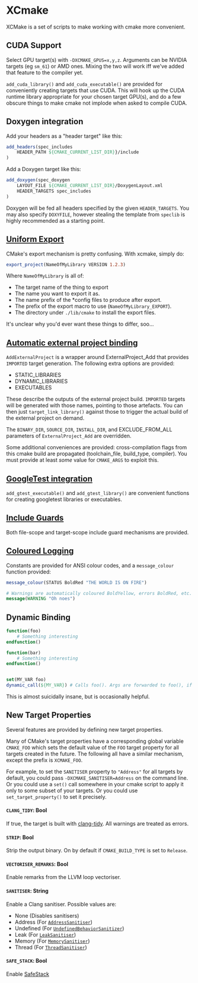 # XCmake

XCMake is a set of scripts to make working with cmake more convenient.

## CUDA Support

Select GPU target(s) with `-DXCMAKE_GPUS=x,y,z`. Arguments can be NVIDIA targets (eg `sm_61`) or AMD ones.
Mixing the two will work iff we've added that feature to the compiler yet.

`add_cuda_library()` and `add_cuda_executable()` are provided for conveniently creating targets that use CUDA.
This will hook up the CUDA runtime library appropriate for your chosen target GPU(s), and do a few obscure
things to make cmake not implode when asked to compile CUDA.

## Doxygen integration

Add your headers as a "header target" like this:

```cmake
add_headers(spec_includes
    HEADER_PATH ${CMAKE_CURRENT_LIST_DIR}}/include
)
```

Add a Doxygen target like this:

```cmake
add_doxygen(spec_doxygen
    LAYOUT_FILE ${CMAKE_CURRENT_LIST_DIR}/DoxygenLayout.xml
    HEADER_TARGETS spec_includes
)
```

Doxygen will be fed all headers specified by the given `HEADER_TARGETS`. You may also specify `DOXYFILE`,
however stealing the template from `speclib` is highly recommended as a starting point.

## [Uniform Export](./scripts/Export.cmake)

CMake's export mechanism is pretty confusing. With xcmake, simply do:
```cmake
export_project(NameOfMyLibrary VERSION 1.2.3)
```

Where `NameOfMyLibrary` is all of:

- The target name of the thing to export
- The name you want to export it as.
- The name prefix of the *config files to produce after export.
- The prefix of the export macro to use (`NameOfMyLibrary_EXPORT`).
- The directory under `./lib/cmake` to install the export files.

It's unclear why you'd ever want these things to differ, soo...

## [Automatic external project binding](./scripts/ExternalProj.cmake)

`AddExternalProject` is a wrapper around ExternalProject_Add that provides `IMPORTED` target generation. The following
extra options are provided:
- STATIC_LIBRARIES
- DYNAMIC_LIBRARIES
- EXECUTABLES

These describe the outputs of the external project build. `IMPORTED` targets will be generated with those names,
pointing to those artefacts. You can then just `target_link_library()` against those to trigger the actual build of
the external project on demand.

The `BINARY_DIR`, `SOURCE_DIR`, `INSTALL_DIR`, and EXCLUDE_FROM_ALL parameters of `ExternalProject_Add` are overridden.

Some additional conveniences are provided: cross-compilation flags from this cmake build are propagated
(toolchain_file, build_type, compiler). You must provide at least _some_ value for `CMAKE_ARGS` to exploit this.

## [GoogleTest integration](./scripts/GTest.cmake)

`add_gtest_executable()` and `add_gtest_library()` are convenient functions for creating googletest libraries or
executables.

## [Include Guards](./scripts/IncludeGuard.cmake)

Both file-scope and target-scope include guard mechanisms are provided.

## [Coloured Logging](./scripts/Log.cmake)

Constants are provided for ANSI colour codes, and a `message_colour` function provided:
```cmake
message_colour(STATUS BoldRed "THE WORLD IS ON FIRE")

# Warnings are automatically coloured BoldYellow, errors BoldRed, etc.
message(WARNING "Oh noes")
```

## Dynamic Binding

```cmake
function(foo)
    # Something interesting
endfunction()

function(bar)
    # Something interesting
endfunction()


set(MY_VAR foo)
dynamic_call(${MY_VAR}) # Calls foo(). Args are forwarded to foo(), if given.
```

This is almost suicidally insane, but is occasionally helpful.

## New Target Properties

Several features are provided by defining new target properties.

Many of CMake's target properties have a corresponding global variable `CMAKE_FOO` which sets the default value of the
`FOO` target property for all targets created in the future. The following all have a similar mechanism, except the
prefix is `XCMAKE_FOO`.

For example, to set the `SANITISER` property to `"Address"` for all targets by default, you could pass
`-DXCMAKE_SANITISER=Address` on the command line. Or you could use a `set()` call somewhere in your cmake script to
apply it only to some subset of your targets. Or you could use `set_target_property()` to set it precisely.

#### `CLANG_TIDY`: Bool

If true, the target is built with [clang-tidy](https://clang.llvm.org/extra/clang-tidy/). All warnings are treated as
errors.

#### `STRIP`: Bool

Strip the output binary. On by default if `CMAKE_BUILD_TYPE` is set to `Release`.

#### `VECTORISER_REMARKS`: Bool

Enable remarks from the LLVM loop vectoriser.

#### `SANITISER`: String

Enable a Clang sanitiser. Possible values are:

- None (Disables sanitisers)
- Address (For [`AddressSanitiser`](https://clang.llvm.org/docs/AddressSanitizer.html))
- Undefined (For [`UndefinedBehaviorSanitizer`](https://clang.llvm.org/docs/UndefinedBehaviorSanitizer.html))
- Leak (For [`LeakSanitiser`](https://clang.llvm.org/docs/LeakSanitizer.html))
- Memory (For [`MemorySanitiser`](https://clang.llvm.org/docs/MemorySanitizer.html))
- Thread (For [`ThreadSanitiser`](https://clang.llvm.org/docs/ThreadSanitizer.html))

#### `SAFE_STACK`: Bool

Enable [SafeStack](https://clang.llvm.org/docs/SafeStack.html)
